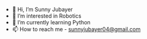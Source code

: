 - 👋 Hi, I’m Sunny Jubayer
- 👀 I’m interested in Robotics
- 🌱 I’m currently learning Python
- 📫 How to reach me - sunnyjubayer04@gmail.com

<!---
Sunny-Jubayer/Sunny-Jubayer is a ✨ special ✨ repository because its `README.md` (this file) appears on your GitHub profile.
You can click the Preview link to take a look at your changes.
--->
